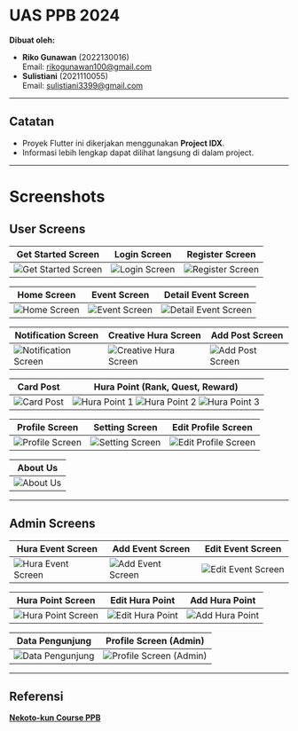 # **UAS PPB 2024**

**Dibuat oleh:**
- **Riko Gunawan** (2022130016)  
  Email: rikogunawan100@gmail.com  
- **Sulistiani** (2021110055)  
  Email: sulistiani3399@gmail.com  

---

## **Catatan**
- Proyek Flutter ini dikerjakan menggunakan **Project IDX**.  
- Informasi lebih lengkap dapat dilihat langsung di dalam project.

---

# Screenshots

## User Screens

| **Get Started Screen** | **Login Screen** | **Register Screen** |
|-------------------------|------------------|----------------------|
| ![Get Started Screen](https://github.com/user-attachments/assets/9b435803-c138-4807-ac13-ed00cd78beea) | ![Login Screen](https://github.com/user-attachments/assets/e306c41d-180b-434f-b52b-96269c1c44e7) | ![Register Screen](https://github.com/user-attachments/assets/9dafa544-d30d-4f07-a6a8-93db24336597) |

| **Home Screen** | **Event Screen** | **Detail Event Screen** |
|------------------|------------------|--------------------------|
| ![Home Screen](https://github.com/user-attachments/assets/f1fc84c6-b247-4dd9-804e-ef8a7f9cb46d) | ![Event Screen](https://github.com/user-attachments/assets/cffb513d-5126-4b8d-b507-63471218b79e) | ![Detail Event Screen](https://github.com/user-attachments/assets/7221dcab-cff0-49bc-ba12-acc174a9da88) |

| **Notification Screen** | **Creative Hura Screen** | **Add Post Screen** |
|--------------------------|--------------------------|----------------------|
| ![Notification Screen](https://github.com/user-attachments/assets/847fb34a-a8bd-4288-8e43-21182f2bfc7e) | ![Creative Hura Screen](https://github.com/user-attachments/assets/83dd452e-b679-4978-9a0c-283271106659) | ![Add Post Screen](https://github.com/user-attachments/assets/6c9d09c7-c788-4c0d-8342-913c83c3e67a) |

| **Card Post** | **Hura Point (Rank, Quest, Reward)** |
|---------------|-------------------------------------|
| ![Card Post](https://github.com/user-attachments/assets/6f9865fa-3129-4277-936b-6e0928274029) | ![Hura Point 1](https://github.com/user-attachments/assets/d1bed7aa-7920-40b2-b910-53908fd1d3b5) ![Hura Point 2](https://github.com/user-attachments/assets/a4c381d8-1ac8-49a5-96eb-ec10df27dcbf) ![Hura Point 3](https://github.com/user-attachments/assets/ac9ef933-44c9-473c-9c68-6876eff99f02) |

| **Profile Screen** | **Setting Screen** | **Edit Profile Screen** |
|---------------------|--------------------|--------------------------|
| ![Profile Screen](https://github.com/user-attachments/assets/63c656c2-4daf-4e14-b66a-fa6ce72ca849) | ![Setting Screen](https://github.com/user-attachments/assets/38182fdd-ae9e-4f5f-8ef8-d3ccfcf0140b) | ![Edit Profile Screen](https://github.com/user-attachments/assets/9cc3da4e-c94a-4692-842f-be46a71966b5) |

| **About Us** |
|--------------|
| ![About Us](https://github.com/user-attachments/assets/13a031e9-7265-4f81-ba10-65402bd89683) |

---

## Admin Screens

| **Hura Event Screen** | **Add Event Screen** | **Edit Event Screen** |
|------------------------|----------------------|------------------------|
| ![Hura Event Screen](https://github.com/user-attachments/assets/86b25742-b247-41d9-b410-6404f95b5c3b) | ![Add Event Screen](https://github.com/user-attachments/assets/c1ded1b0-56ee-48f1-b938-1330d5e35210) | ![Edit Event Screen](https://github.com/user-attachments/assets/ef2148ac-077a-4633-9386-067007bda6ff) |

| **Hura Point Screen** | **Edit Hura Point** | **Add Hura Point** |
|------------------------|--------------------|---------------------|
| ![Hura Point Screen](https://github.com/user-attachments/assets/088f7dcc-dc40-426b-a734-4c7e156c927e) | ![Edit Hura Point](https://github.com/user-attachments/assets/fe6d389a-f73a-4c29-a3d0-33091767deb2) | ![Add Hura Point](https://github.com/user-attachments/assets/01313c7c-7bcd-4325-a944-d83ebe8f3d0a) |

| **Data Pengunjung** | **Profile Screen (Admin)** |
|----------------------|---------------------------|
| ![Data Pengunjung](https://github.com/user-attachments/assets/38b76b10-c794-46a9-837a-2f77ac9c3cce) | ![Profile Screen (Admin)](https://github.com/user-attachments/assets/566888a4-3d2a-4672-81d0-214922e63803) |

---

## **Referensi**
[**Nekoto-kun Course PPB**](https://nekoto-kun.github.io/course-ppb/docs/intro)

